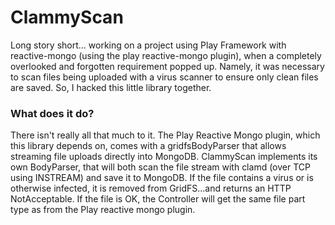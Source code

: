 
# ClammyScan

Long story short... working on a project using Play Framework with reactive-mongo (using the play reactive-mongo plugin), when a completely overlooked and forgotten requirement popped up. Namely, it was necessary to scan files being uploaded with a virus scanner to ensure only clean files are saved. So, I hacked this little library together.

### What does it do?

There isn't really all that much to it. The Play Reactive Mongo plugin, which this library depends on, comes with a gridfsBodyParser that allows streaming file uploads directly into MongoDB. ClammyScan implements its own BodyParser, that will both scan the file stream with clamd (over TCP using INSTREAM) and save it to MongoDB. If the file contains a virus or is otherwise infected, it is removed from GridFS...and returns an HTTP NotAcceptable. If the file is OK, the Controller will get the same file part type as from the Play reactive mongo plugin.
